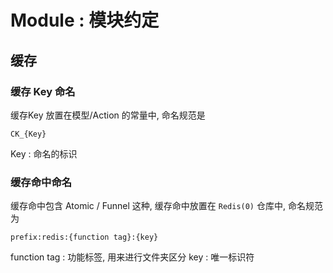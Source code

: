 # Module : 模块约定

## 缓存

### 缓存 Key 命名

缓存Key 放置在模型/Action 的常量中, 命名规范是

`CK_{Key}`

Key : 命名的标识

### 缓存命中命名

缓存命中包含 Atomic / Funnel 这种, 缓存命中放置在 `Redis(0)` 仓库中,
命名规范为

`prefix:redis:{function tag}:{key}`

function tag : 功能标签, 用来进行文件夹区分 key : 唯一标识符
